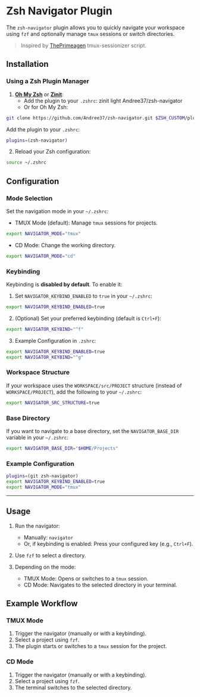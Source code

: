 # Zsh Navigator Plugin

The `zsh-navigator` plugin allows you to quickly navigate your workspace using `fzf` and optionally manage `tmux` sessions or switch directories.

> Inspired by [ThePrimeagen](https://github.com/ThePrimeagen/.dotfiles/blob/602019e902634188ab06ea31251c01c1a43d1621/bin/.local/scripts/tmux-sessionizer) tmux-sessionizer script.

## Installation

### Using a Zsh Plugin Manager

1. **[Oh My Zsh](https://ohmyz.sh/)** or **[Zinit](https://github.com/zdharma-continuum/zinit)**:
   - Add the plugin to your `.zshrc`:
     zinit light Andree37/zsh-navigator
   - Or for Oh My Zsh:
```bash
git clone https://github.com/Andree37/zsh-navigator.git $ZSH_CUSTOM/plugins/zsh-navigator
```

Add the plugin to your `.zshrc`:
```bash
plugins=(zsh-navigator)
```

2. Reload your Zsh configuration:
```bash
source ~/.zshrc
```

## Configuration

### Mode Selection

Set the navigation mode in your `~/.zshrc`:

- TMUX Mode (default): Manage `tmux` sessions for projects.
```bash
export NAVIGATOR_MODE="tmux"
```

- CD Mode: Change the working directory.
```bash
export NAVIGATOR_MODE="cd"
```

### Keybinding

Keybinding is **disabled by default**. To enable it:

1. Set `NAVIGATOR_KEYBIND_ENABLED` to `true` in your `~/.zshrc`:
```bash
export NAVIGATOR_KEYBIND_ENABLED=true
```

2. (Optional) Set your preferred keybinding (default is `Ctrl+F`):
```bash
export NAVIGATOR_KEYBIND="^f"
```

3. Example Configuration in `.zshrc`:
```bash
export NAVIGATOR_KEYBIND_ENABLED=true
export NAVIGATOR_KEYBIND="^g"
```

### Workspace Structure

If your workspace uses the `WORKSPACE/src/PROJECT` structure (instead of `WORKSPACE/PROJECT`), add the following to your `~/.zshrc`:
```bash
export NAVIGATOR_SRC_STRUCTURE=true
```

### Base Directory

If you want to navigate to a base directory, set the `NAVIGATOR_BASE_DIR` variable in your `~/.zshrc`:
```bash
export NAVIGATOR_BASE_DIR="$HOME/Projects"
```


### Example Configuration

```bash
plugins=(git zsh-navigator)
export NAVIGATOR_KEYBIND_ENABLED=true
export NAVIGATOR_MODE="tmux"
```

---

## Usage

1. Run the navigator:
   - Manually: `navigator`
   - Or, if keybinding is enabled: Press your configured key (e.g., `Ctrl+F`).

2. Use `fzf` to select a directory.

3. Depending on the mode:
   - TMUX Mode: Opens or switches to a `tmux` session.
   - CD Mode: Navigates to the selected directory in your terminal.

## Example Workflow

### TMUX Mode
1. Trigger the navigator (manually or with a keybinding).
2. Select a project using `fzf`.
3. The plugin starts or switches to a `tmux` session for the project.

### CD Mode
1. Trigger the navigator (manually or with a keybinding).
2. Select a project using `fzf`.
3. The terminal switches to the selected directory.
